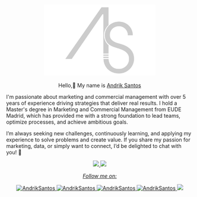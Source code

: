 <div align="center">
	<img src="assets/img/logo.png" width="300px" alt="Andrik Santos">
    <p>Hello,👋 My name is <a href="[andriksantos.github.io](https://andriksantos.github.io/)">Andrik Santos</a></p> 

</div>

I'm passionate about marketing and commercial management with over 5 years of experience driving strategies that deliver real results. I hold a Master's degree in Marketing and Commercial Management from EUDE Madrid, which has provided me with a strong foundation to lead teams, optimize processes, and achieve ambitious goals.

I’m always seeking new challenges, continuously learning, and applying my experience to solve problems and create value. If you share my passion for marketing, data, or simply want to connect, I’d be delighted to chat with you! 🚀

<div align="center">
    <a href="https://github.com/andriksantos">
    <img height="180em" src="https://github-readme-stats.vercel.app/api?username=andriksantos&show_icons=true&theme=dracula&include_all_cits=true&count_privatomme=true"/>
    <img height="180em" src="https://github-readme-stats.vercel.app/api/top-langs/?username=andriksantos&layout=compact&langs_count=7&theme=dracula"/>
</div>

</div>

<div align="center">

_Follow me on:_
<p>

<a href="https://www.linkedin.com/in/andriksantos">
    <img src="https://img.shields.io/badge/Linkedin-andriksantos-blue" alt="AndrikSantos">
</a>

<a href="https://www.instagram.com/andriksantos1">
    <img src="https://img.shields.io/badge/instagram-andriksantos1-red" alt="AndrikSantos">
</a>

<a href="https://www.facebook.com/andrik.rsm">
    <img src="https://img.shields.io/badge/facebook-andrik.rsm-blue" alt="AndrikSantos">
</a>

<a href="https://andriksantos.github.io">
    <img src="https://img.shields.io/badge/WebSite-andriksantos.github.io-lightgray" alt="AndrikSantos">
</a>

<img src="https://img.shields.io/github/followers/andriksantos?style=social">

</p>


</div>